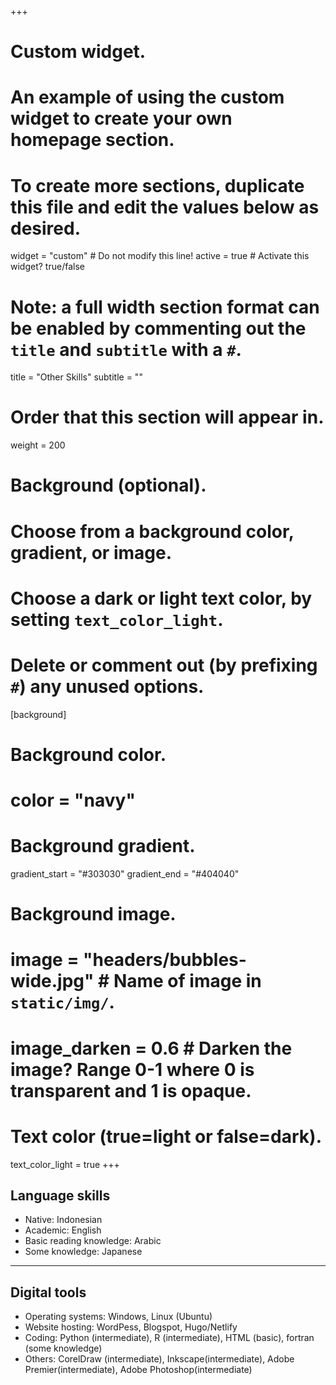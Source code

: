 +++
# Custom widget.
# An example of using the custom widget to create your own homepage section.
# To create more sections, duplicate this file and edit the values below as desired.
widget = "custom"  # Do not modify this line!
active = true  # Activate this widget? true/false

# Note: a full width section format can be enabled by commenting out the `title` and `subtitle` with a `#`.
title = "Other Skills"
subtitle = ""

# Order that this section will appear in.
weight = 200

# Background (optional).
#   Choose from a background color, gradient, or image.
#   Choose a dark or light text color, by setting `text_color_light`.
#   Delete or comment out (by prefixing `#`) any unused options.
[background]
  # Background color.
  # color = "navy"
  
  # Background gradient.
   gradient_start = "#303030"
   gradient_end = "#404040"
  
  # Background image.
 # image = "headers/bubbles-wide.jpg"  # Name of image in `static/img/`.
 # image_darken = 0.6  # Darken the image? Range 0-1 where 0 is transparent and 1 is opaque.

  # Text color (true=light or false=dark).
  text_color_light = true
+++

## Language skills

* Native: Indonesian
* Academic: English
* Basic reading knowledge: Arabic
* Some knowledge: Japanese

***

## Digital tools
* Operating systems: Windows, Linux (Ubuntu)
* Website hosting: WordPess, Blogspot, Hugo/Netlify
* Coding: Python (intermediate), R (intermediate), HTML (basic), fortran (some knowledge)
* Others: CorelDraw (intermediate), Inkscape(intermediate), Adobe Premier(intermediate), Adobe Photoshop(intermediate)

